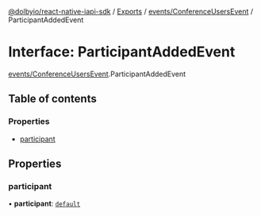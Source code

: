 [@dolbyio/react-native-iapi-sdk](../README.md) / [Exports](../modules.md) / [events/ConferenceUsersEvent](../modules/events_ConferenceUsersEvent.md) / ParticipantAddedEvent

# Interface: ParticipantAddedEvent

[events/ConferenceUsersEvent](../modules/events_ConferenceUsersEvent.md).ParticipantAddedEvent

## Table of contents

### Properties

- [participant](events_ConferenceUsersEvent.ParticipantAddedEvent.md#participant)

## Properties

### participant

• **participant**: [`default`](../classes/services_conference_Participant.default.md)
